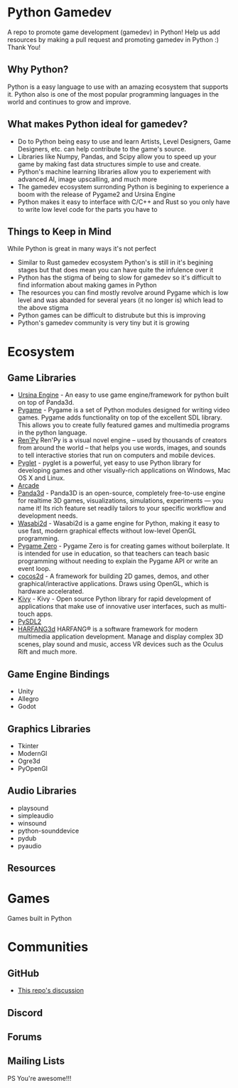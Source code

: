 # Python Gamedev
A repo to promote game development (gamedev) in Python! Help us add resources by making a pull request and promoting gamedev in Python :) Thank You!

## Why Python?
Python is a easy language to use with an amazing ecosystem that supports it. Python also is one of the most popular programming languages in the world and continues to grow and improve. 

## What makes Python ideal for gamedev?
- Do to Python being easy to use and learn Artists, Level Designers, Game Designers, etc. can help contribute to the game's source.
- Libraries like Numpy, Pandas, and Scipy allow you to speed up your game by making fast data structures simple to use and create.
- Python's machine learning libraries allow you to experiement with advanced AI, image upscalling, and much more
- The gamedev ecosystem surronding Python is begining to experience a boom with the release of Pygame2 and Ursina Engine
- Python makes it easy to interface with C/C++ and Rust so you only have to write low level code for the parts you have to

## Things to Keep in Mind
While Python is great in many ways it's not perfect
- Similar to Rust gamedev ecosystem Python's is still in it's begining stages but that does mean you can have quite the infulence over it
- Python has the stigma of being to slow for gamedev so it's difficult to find information about making games in Python
- The resources you can find mostly revolve around Pygame which is low level and was abanded for several years (it no longer is) which lead to the above stigma
- Python games can be difficult to distrubute but this is improving
- Python's gamedev community is very tiny but it is growing

# Ecosystem
## Game Libraries
- [Ursina Engine](https://www.ursinaengine.org/) - An easy to use game engine/framework for python built on top of Panda3d.
- [Pygame](https://www.pygame.org/) - Pygame is a set of Python modules designed for writing video games. Pygame adds functionality on top of the excellent SDL library. This allows you to create fully featured games and multimedia programs in the python language.
- [Ren'Py](https://www.renpy.org/) Ren'Py is a visual novel engine – used by thousands of creators from around the world – that helps you use words, images, and sounds to tell interactive stories that run on computers and mobile devices. 
- [Pyglet](http://pyglet.org/) - pyglet is a powerful, yet easy to use Python library for developing games and other visually-rich applications on Windows, Mac OS X and Linux.
- [Arcade](https://arcade.academy/index.html)
- [Panda3d](https://www.panda3d.org/) - Panda3D is an open-source, completely free-to-use engine for realtime 3D games, visualizations, simulations, experiments — you name it! Its rich feature set readily tailors to your specific workflow and development needs.
- [Wasabi2d](https://wasabi2d.readthedocs.io/en/stable/) - Wasabi2d is a game engine for Python, making it easy to use fast, modern graphical effects without low-level OpenGL programming.
- [Pygame Zero](https://pygame-zero.readthedocs.io/en/stable/index.html) - Pygame Zero is for creating games without boilerplate. It is intended for use in education, so that teachers can teach basic programming without needing to explain the Pygame API or write an event loop.
- [cocos2d](https://pypi.org/project/cocos2d/) - A framework for building 2D games, demos, and other graphical/interactive applications.
Draws using OpenGL, which is hardware accelerated.
- [Kivy](https://kivy.org/#home) - Kivy - Open source Python library for rapid development of applications that make use of innovative user interfaces, such as multi-touch apps.
- [PySDL2](https://pysdl2.readthedocs.io/en/rel_0_9_7/)
- [HARFANG3d](https://www.harfang3d.com/) HARFANG® is a software framework for modern multimedia application development. Manage and display complex 3D scenes, play sound and music, access VR devices such as the Oculus Rift and much more.

## Game Engine Bindings
- Unity
- Allegro
- Godot

## Graphics Libraries
- Tkinter
- ModernGl
- Ogre3d
- PyOpenGl

## Audio Libraries
- playsound
- simpleaudio
- winsound
- python-sounddevice
- pydub
- pyaudio

## Resources

# Games
Games built in Python

# Communities
## GitHub
- [This repo's discussion](https://github.com/raytopianprojects/python-gamedev/discussions)
## Discord
## Forums
## Mailing Lists

PS You're awesome!!!
